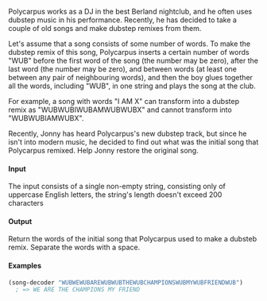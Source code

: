 Polycarpus works as a DJ in the best Berland nightclub, and he often uses dubstep music in his performance. Recently, he has decided to take a couple of old songs and make dubstep remixes from them.

Let's assume that a song consists of some number of words. To make the dubstep remix of this song, Polycarpus inserts a certain number of words "WUB" before the first word of the song (the number may be zero), after the last word (the number may be zero), and between words (at least one between any pair of neighbouring words), and then the boy glues together all the words, including "WUB", in one string and plays the song at the club.

For example, a song with words "I AM X" can transform into a dubstep remix as "WUBWUBIWUBAMWUBWUBX" and cannot transform into "WUBWUBIAMWUBX".

Recently, Jonny has heard Polycarpus's new dubstep track, but since he isn't into modern music, he decided to find out what was the initial song that Polycarpus remixed. Help Jonny restore the original song.

#### Input

The input consists of a single non-empty string, consisting only of uppercase English letters, the string's length doesn't exceed 200 characters

#### Output

Return the words of the initial song that Polycarpus used to make a dubsteb remix. Separate the words with a space.

#### Examples

```clj
(song-decoder "WUBWEWUBAREWUBWUBTHEWUBCHAMPIONSWUBMYWUBFRIENDWUB")
  ; => WE ARE THE CHAMPIONS MY FRIEND
```
